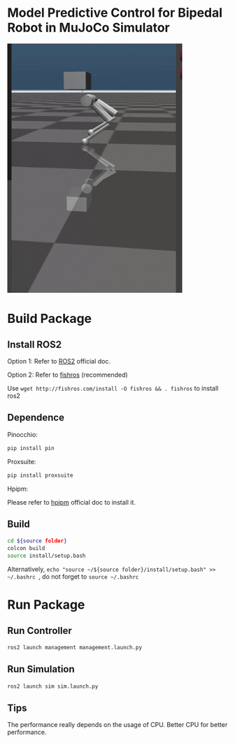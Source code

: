 # Model Predictive Control for Bipedal Robot in MuJoCo Simulator

![video](./display.gif)

# Build Package
## Install ROS2
Option 1: Refer to [ROS2](https://ros.org/) official doc.

Option 2: Refer to [fishros](https://fishros.org.cn/forum/) (recommended)

Use ```wget http://fishros.com/install -O fishros && . fishros``` to install ros2

## Dependence
Pinocchio:
```bash
pip install pin
```

Proxsuite:
```bash
pip install proxsuite
```

Hpipm:

Please refer to [hpipm](https://github.com/giaf/hpipm) official doc to install it. 

## Build

```bash
cd ${source folder} 
colcon build
source install/setup.bash
```

Alternatively, ```echo "source ~/${source folder}/install/setup.bash" >> ~/.bashrc ```, do not forget to ```source ~/.bashrc```

# Run Package

## Run Controller
```bash
ros2 launch management management.launch.py 
```

## Run Simulation
```bash
ros2 launch sim sim.launch.py 
```

## Tips
The performance really depends on the usage of CPU. Better CPU for better performance. 


